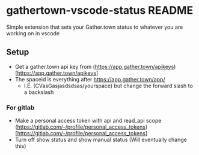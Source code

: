 # gathertown-vscode-status README

Simple extension that sets your Gather.town status to whatever you are working on in vscode


## Setup

+ Get a gather.town api key from (https://app.gather.town/apikeys)[https://app.gather.town/apikeys]
+ The spaceid is everything after https://app.gather.town/app/
    -  I.E. (CVasGasjasdsdsas/yourspace) but change the forward slash to a backslash

### For gitlab 
+ Make a personal access token with api and read_api scope (https://gitlab.com/-/profile/personal_access_tokens)[https://gitlab.com/-/profile/personal_access_tokens]
+ Turn off show status and show manual status (Will eventually change this)